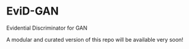 # EviD-GAN

Evidential Discriminator for GAN

A modular and curated version of this repo will be available very soon!

